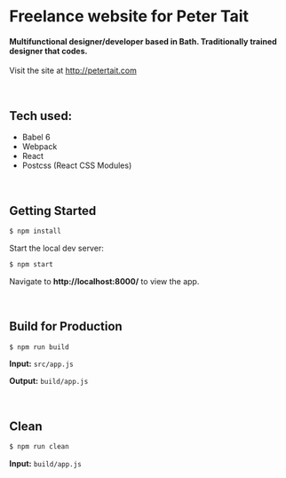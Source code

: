 # Freelance website for Peter Tait
#### Multifunctional designer/developer based in Bath. Traditionally trained designer that codes.

Visit the site at http://petertait.com

<br>

## Tech used:

- Babel 6
- Webpack
- React
- Postcss (React CSS Modules)

<br>

## Getting Started

```sh
$ npm install
```

Start the local dev server:

```sh
$ npm start
```

Navigate to **http://localhost:8000/** to view the app.

<br>

## Build for Production

```sh
$ npm run build
```

**Input:** `src/app.js`

**Output:** `build/app.js`

<br>

## Clean

```sh
$ npm run clean
```

**Input:** `build/app.js`
